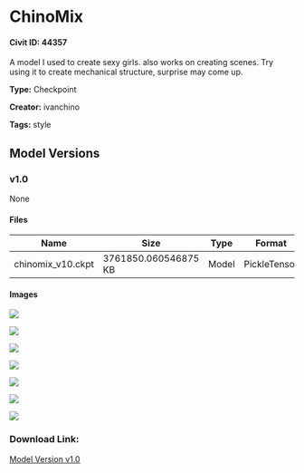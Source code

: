 # ChinoMix

#### Civit ID: 44357

<p>A model I used to create sexy girls. also works on creating scenes. Try using it to create mechanical structure, surprise may come up.</p>

**Type:** Checkpoint

**Creator:** ivanchino

**Tags:** style

## Model Versions

### v1.0

None

#### Files

| Name | Size | Type | Format | Download Url | AutoV1 | AutoV2 | SHA256 | CRC32 | BLAKE3 |
| --- | --- | --- | --- | --- | --- | --- | --- | --- | --- |
| chinomix_v10.ckpt | 3761850.060546875 KB | Model | PickleTensor | https://civitai.com/api/download/models/48985 | D2574042 | B1BB77F377 | B1BB77F377E19239AE7121FE9D57D06A59780FC6DF5B15E6C86CC2B58CCC5068 | CBF48704 | 7747D07F6E86E420EB766300C681E12BEC96406DB1285922B5D3D9B1A280B2F1 |

#### Images

<p><img src="https://image.civitai.com/xG1nkqKTMzGDvpLrqFT7WA/2a07ba1d-55e4-449d-d3f4-5db26c541d00/width=450/545228.jpeg" /></p>

<p><img src="https://image.civitai.com/xG1nkqKTMzGDvpLrqFT7WA/146e8d9f-954a-45ba-d26e-cacf077f7a00/width=450/545125.jpeg" /></p>

<p><img src="https://image.civitai.com/xG1nkqKTMzGDvpLrqFT7WA/a869d4fb-1224-4fc5-62bf-9a1df3be3800/width=450/535809.jpeg" /></p>

<p><img src="https://image.civitai.com/xG1nkqKTMzGDvpLrqFT7WA/34d23dab-dbd5-452a-c8c8-1b13e9c41500/width=450/526535.jpeg" /></p>

<p><img src="https://image.civitai.com/xG1nkqKTMzGDvpLrqFT7WA/32f76905-d85f-498a-3bf8-9a4f4a1d1200/width=450/545129.jpeg" /></p>

<p><img src="https://image.civitai.com/xG1nkqKTMzGDvpLrqFT7WA/0c3abc3d-788d-498d-89e7-ce905864aa00/width=450/535810.jpeg" /></p>

<p><img src="https://image.civitai.com/xG1nkqKTMzGDvpLrqFT7WA/82673f26-0329-4035-c777-e15829ad1300/width=450/545140.jpeg" /></p>

### Download Link:

[Model Version v1.0](https://civitai.com/api/download/models/48985)

